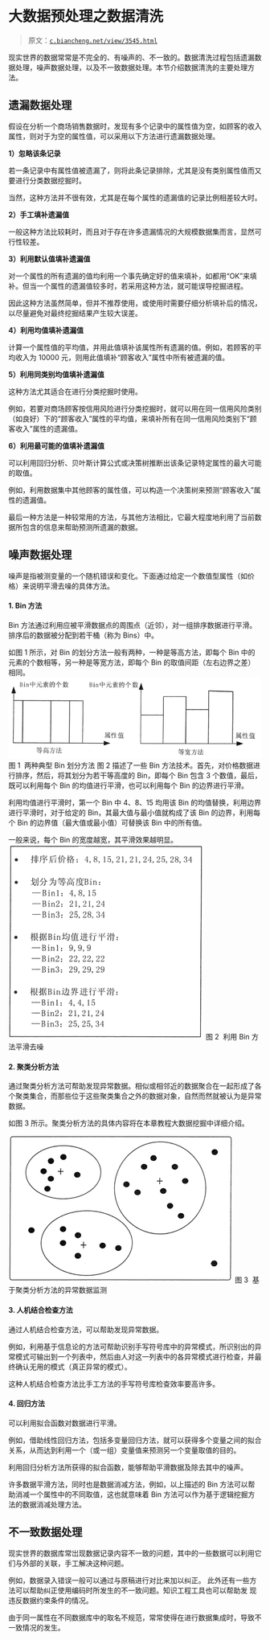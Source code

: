 # 大数据预处理之数据清洗

> 原文：[`c.biancheng.net/view/3545.html`](http://c.biancheng.net/view/3545.html)

现实世界的数据常常是不完全的、有噪声的、不一致的。数据清洗过程包括遗漏数据处理，噪声数据处理，以及不一致数据处理。本节介绍数据清洗的主要处理方法。

## 遗漏数据处理

假设在分析一个商场销售数据时，发现有多个记录中的属性值为空，如顾客的收入属性，则对于为空的属性值，可以采用以下方法进行遗漏数据处理。

**1）忽略该条记录**

若一条记录中有属性值被遗漏了，则将此条记录排除，尤其是没有类别属性值而又要进行分类数据挖掘时。

当然，这种方法并不很有效，尤其是在每个属性的遗漏值的记录比例相差较大时。

**2）手工填补遗漏值**

一般这种方法比较耗时，而且对于存在许多遗漏情况的大规模数据集而言，显然可行性较差。

**3）利用默认值填补遗漏值**

对一个属性的所有遗漏的值均利用一个事先确定好的值来填补，如都用“OK”来填补。但当一个属性的遗漏值较多时，若采用这种方法，就可能误导挖掘进程。

因此这种方法虽然简单，但并不推荐使用，或使用时需要仔细分析填补后的情况，以尽量避免对最终挖掘结果产生较大误差。

**4）利用均值填补遗漏值**

计算一个属性值的平均值，并用此值填补该属性所有遗漏的值。例如，若顾客的平均收入为 10000 元，则用此值填补“顾客收入”属性中所有被遗漏的值。

**5）利用同类别均值填补遗漏值**

这种方法尤其适合在进行分类挖掘时使用。

例如，若要对商场顾客按信用风险进行分类挖掘时，就可以用在同一信用风险类别（如良好）下的“顾客收入”属性的平均值，来填补所有在同一信用风险类别下“顾客收入”属性的遗漏值。

**6）利用最可能的值填补遗漏值**

可以利用回归分析、贝叶斯计算公式或决策树推断出该条记录特定属性的最大可能的取值。

例如，利用数据集中其他顾客的属性值，可以构造一个决策树来预测“顾客收入”属性的遗漏值。

最后一种方法是一种较常用的方法，与其他方法相比，它最大程度地利用了当前数据所包含的信息来帮助预测所遗漏的数据。

## 噪声数据处理

噪声是指被测变量的一个随机错误和变化。下面通过给定一个数值型属性（如价格）来说明平滑去噪的具体方法。

#### 1\. Bin 方法

Bin 方法通过利用应被平滑数据点的周围点（近邻），对一组排序数据进行平滑。排序后的数据被分配到若干桶（称为 Bins）中。

如图 1 所示，对 Bin 的划分方法一般有两种，一种是等高方法，即每个 Bin 中的元素的个数相等，另一种是等宽方法，即每个 Bin 的取值间距（左右边界之差）相同。![两种典型 Bin 划分方法](img/7552917b738c823c98b7df7c0667ade0.png)
图 1  两种典型 Bin 划分方法
图 2 描述了一些 Bin 方法技术。首先，对价格数据进行排序，然后，将其划分为若干等高度的 Bin，即每个 Bin 包含 3 个数值，最后，既可以利用每个 Bin 的均值进行平滑，也可以利用每个 Bin 的边界进行平滑。

利用均值进行平滑时，第一个 Bin 中 4、8、15 均用该 Bin 的均值替换，利用边界进行平滑时，对于给定的 Bin，其最大值与最小值就构成了该 Bin 的边界，利用每个 Bin 的边界值（最大值或最小值）可替换该 Bin 中的所有值。

一般来说，每个 Bin 的宽度越宽，其平滑效果越明显。
![利用 Bin 方法平滑去噪](img/4337e655e0dc9213d8fde7a413135bc6.png)
图 2  利用 Bin 方法平滑去噪

#### 2\. 聚类分析方法

通过聚类分析方法可帮助发现异常数据。相似或相邻近的数据聚合在一起形成了各个聚类集合，而那些位于这些聚类集合之外的数据对象，自然而然就被认为是异常数据。

如图 3 所示。聚类分析方法的具体内容将在本章教程大数据挖掘中详细介绍。

![基于聚类分析方法的异常数据监测](img/3163081f3ebefc9b09e3fe08d41a4632.png)
图 3  基于聚类分析方法的异常数据监测

#### 3\. 人机结合检查方法

通过人机结合检查方法，可以帮助发现异常数据。

例如，利用基于信息论的方法可帮助识别手写符号库中的异常模式，所识别出的异常模式可输出到一个列表中，然后由人对这一列表中的各异常模式进行检查，并最终确认无用的模式（真正异常的模式）。

这种人机结合检查方法比手工方法的手写符号库检查效率要高许多。

#### 4\. 回归方法

可以利用拟合函数对数据进行平滑。

例如，借助线性回归方法，包括多变量回归方法，就可以获得多个变量之间的拟合关系，从而达到利用一个（或一组）变量值来预测另一个变量取值的目的。

利用回归分析方法所获得的拟合函数，能够帮助平滑数据及除去其中的噪声。

许多数据平滑方法，同时也是数据消减方法，例如，以上描述的 Bin 方法可以帮助消减一个属性中的不同取值，这也就意味着 Bin 方法可以作为基于逻辑挖掘方法的数据消减处理方法。

## 不一致数据处理

现实世界的数据库常岀现数据记录内容不一致的问题，其中的一些数据可以利用它们与外部的关联，手工解决这种问题。

例如，数据录入错误一般可以通过与原稿进行对比来加以纠正。 此外还有一些方法可以帮助纠正使用编码时所发生的不一致问题。知识工程工具也可以帮助发 现违反数据约束条件的情况。

由于同一属性在不同数据库中的取名不规范，常常使得在进行数据集成时，导致不一致情况的发生。